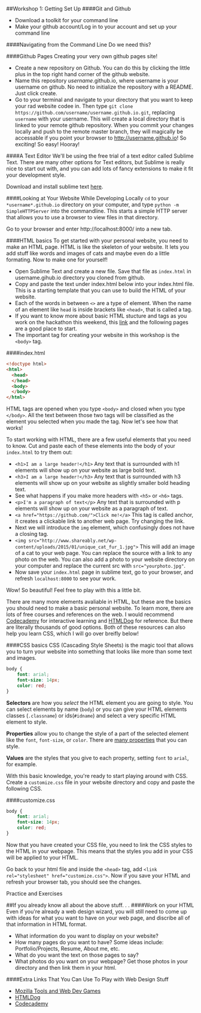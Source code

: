 ##Workshop 1: Getting Set Up
####Git and Github
* Download a toolkit for your command line
* Make your github account/Log in to your account and set up your command line

####Navigating from the Command Line
Do we need this?

####Github Pages
Creating your very own github pages site!
* Create a new repository on Github. You can do this by clicking the little plus in the top right hand corner of the github website.
* Name this repository *username*.github.io, where username is your username on github. No need to initialize the repository with a README. Just click create.
* Go to your terminal and navigate to your directory that you want to keep your rad website codee in. Then type `git clone https://github.com/username/username.github.io.git`, replacing `username` with your username. This will create a local directory that is linked to your remote github repository. When you commit your changes locally and push to the remote master branch, they will magically be accessable if you point your browser to http://username.github.io! So exciting! So easy! Hooray!

####A Text Editor
We'll be using the free trial of a text editor called Sublime Text. There are many other options for Text editors, but Sublime is really nice to start out with, and you can add lots of fancy extensions to make it fit your development style.

Download and install sublime text [here](http://www.sublimetext.com/).

####Looking at Your Website While Developing Locally
`cd` to your `*username*.github.io` directory on your computer, and type `python -m SimpleHTTPServer` into the commandline. This starts a simple HTTP server that allows you to use a browser to view files in that directory. 

Go to your browser and enter http://localhost:8000/ into a new tab.

####HTML basics
To get started with your personal website, you need to make an HTML page. HTML is like the skeleton of your website.
It lets you add stuff like words and images of cats and maybe even do a little formating.
Now to make one for yourself!

* Open Sublime Text and create a new file. Save that file as `index.html` in username.gihub.io directory you cloned from github.
* Copy and paste the text under index.html below into your index.html file. This is a starting template that you can use to build the HTML of your website.
* Each of the words in between `<>` are a type of element. When the name of an element like `head` is inside brackets like `<head>`, that is called a tag.
* If you want to know more about basic HTML stucture and tags as you work on the hackathon this weekend, this [link](http://www.w3schools.com/html/html_intro.asp) and the following pages are a good place to start.
* The important tag for creating your website in this workshop is the `<body>` tag.

####index.html
```html
<!doctype html>
<html>
  <head>
  </head>
  <body>
  </body>
</html>
```
HTML tags are opened when you type `<body>` and closed when you type `</body>`. All the text between those two tags will be classified as the element you selected when you made the tag. Now let's see how that works!

To start working with HTML, there are a few useful elements that you need to know. Cut and paste each of these elements into the body of your `index.html` to try them out:
* `<h1>I am a large header!</h1>` Any text that is surrounded with h1 elements will show up on your website as large bold text.
* `<h3>I am a large header!</h3>` Any text that is surrounded with h3 elements will show up on your website as slightly smaller bold heading text.
* See what happens if you make more headers with `<h5>` or `<h6>` tags.
* `<p>I'm a paragraph of text</p>` Any text that is surrounded with p elements will show up on your website as a paragraph of text.
* `<a href="https://github.com/">Click me!</a>` This tag is called anchor, it creates a clickable link to another web page. Try changing the link.
* Next we will introduce the `img` element, which confusingly does not have a closing tag.
* `<img src="http://www.shareably.net/wp-content/uploads/2015/01/unique_cat_fur_1.jpg">` This will add an image of a cat to your web page. You can replace the source with a link to any photo on the web. You can also add a photo to your website directory on your computer and replace the current src with `src="yourphoto.jpg"`.
* Now save your `index.html` page in sublime text, go to your browser, and refresh `localhost:8000` to see your work.

Wow! So beautiful! Feel free to play with this a little bit.

There are many more elements avaliable in HTML, but these are the basics you should need to make a basic personal website. To learn more, there are lots of free courses and references on the web. I would recommend [Codecademy](https://www.codecademy.com/tracks/web) for interactive learning and [HTMLDog](http://htmldog.com/) for reference. But there are literally thousands of good options. Both of these resources can also help you learn CSS, which I will go over breifly below!

####CSS basics
CSS (Cascading Style Sheets) is the magic tool that allows you to turn your website into something that looks like more than some text and images. 
```css
body {
    font: arial;
    font-size: 14px;
    color: red;
}
```
**Selectors** are how you *select* the HTML element you are going to style. You can select elements by name (`body`) or you can give your HTML elements classes (`.classname`) or ids(`#idname`) and select a very specific HTML element to style.

**Properties** allow you to change the style of a part of the selected element like the `font`, `font-size`, or `color`. There are [many properties](http://htmldog.com/reference/cssproperties/) that you can style.

**Values** are the styles that you give to each property, setting `font` to `arial`, for example.

With this basic knowledge, you're ready to start playing around with CSS. Create a `customize.css` file in your website directory and copy and paste the following CSS.

####customize.css
```css
body {
    font: arial;
    font-size: 14px;
    color: red;
}
```

Now that you have created your CSS file, you need to link the CSS styles to the HTML in your webpage. This means that the styles you add in your CSS will be applied to your HTML.

Go back to your html file and inside the `<head>` tag, add `<link rel="stylesheet" href="customize.css">`. Now if you save your HTML and refresh your browser tab, you should see the changes.

Practice and Exercises

##If you already know all about the above stuff. . .
####Work on your HTML
Even if you're already a web design wizard, you will still need to come up with ideas for what you want to have on your web page, and discribe all of that information in HTML format.
* What information do you want to display on your website?
* How many pages do you want to have? Some ideas include: Portfolio/Projects, Resume, About me, etc. 
* What do you want the text on those pages to say?
* What photos do you want on your webpage? Get those photos in your directory and then link them in your html.

####Extra Links That You Can Use To Play with Web Design Stuff
* [Mozilla Tools and Web Dev Games](https://teach.mozilla.org/tools/)
* [HTMLDog](http://htmldog.com/)
* [Codecademy](https://www.codecademy.com/tracks/web)

